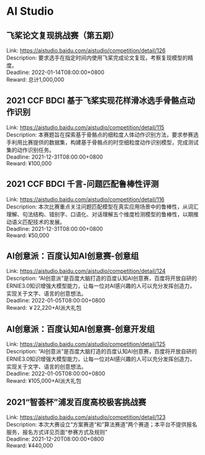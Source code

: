 # AI Studio



## 飞桨论文复现挑战赛（第五期）

Link: https://aistudio.baidu.com/aistudio/competition/detail/126  
Description: 要求选手在指定时间内使用飞桨完成论文复现，考察复现模型的精度。  
Deadline: 2022-01-14T08:00:00+0800  
Reward: 总计1,000,000  


## 2021 CCF BDCI 基于飞桨实现花样滑冰选手骨骼点动作识别

Link: https://aistudio.baidu.com/aistudio/competition/detail/115  
Description: 本赛题旨在探索基于骨骼点的细粒度人体动作识别方法，要求参赛选手利用比赛提供的数据集，构建基于骨骼点的时空细粒度动作识别模型，完成测试集的动作识别任务。  
Deadline: 2021-12-31T08:00:00+0800  
Reward: ¥100,000  


## 2021 CCF BDCI 千言-问题匹配鲁棒性评测

Link: https://aistudio.baidu.com/aistudio/competition/detail/116  
Description: 本次比赛重点关注问题匹配模型在真实应用场景中的鲁棒性，从词汇理解、句法结构、错别字、口语化、对话理解五个维度检测模型的鲁棒性，以期推动语义匹配技术的发展。  
Deadline: 2021-12-31T08:00:00+0800  
Reward: ¥50,000  


## AI创意派：百度认知AI创意赛-创意组

Link: https://aistudio.baidu.com/aistudio/competition/detail/124  
Description: “AI创意派”是百度大脑打造的百度认知AI创意赛，百度将开放自研的ERNIE3.0知识增强大模型能力，让每一位对AI感兴趣的人可以充分发挥创造力，实现关于文字、语言的创意想法。  
Deadline: 2022-01-05T08:00:00+0800  
Reward: ￥22,220+AI派大礼包  


## AI创意派：百度认知AI创意赛-创意开发组

Link: https://aistudio.baidu.com/aistudio/competition/detail/125  
Description: “AI创意派”是百度大脑打造的百度认知AI创意赛，百度将开放自研的ERNIE3.0知识增强大模型能力，让每一位对AI感兴趣的人可以充分发挥创造力，实现关于文字、语言的创意想法。  
Deadline: 2022-01-05T08:00:00+0800  
Reward: ¥105,000+AI派大礼包  


## 2021“智荟杯”浦发百度高校极客挑战赛

Link: https://aistudio.baidu.com/aistudio/competition/detail/123  
Description: 本次大赛设立“方案赛道“和”算法赛道”两个赛道；本平台不提供报名服务，报名方式详见页面“参赛方式及规则”  
Deadline: 2021-12-20T08:00:00+0800  
Reward: ¥440,000  

